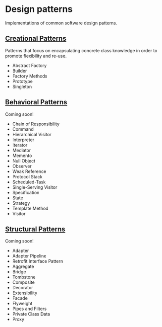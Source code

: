 ﻿# Design patterns

Implementations of common software design patterns.

## [Creational Patterns](http://en.wikipedia.org/wiki/Creational_pattern)

Patterns that focus on encapsulating concrete class knowledge in order to promote flexibility and re-use.

* Abstract Factory
* Builder
* Factory Methods
* Prototype
* Singleton

## [Behavioral Patterns](http://en.wikipedia.org/wiki/Behavioral_pattern)

Coming soon!

* Chain of Responsibility
* Command
* Hierarchical Visitor
* Interpreter
* Iterator
* Mediator
* Memento
* Null Object
* Observer
* Weak Reference
* Protocol Stack
* Scheduled-Task
* Single-Serving Visitor
* Specification
* State
* Strategy
* Template Method
* Visitor

## [Structural Patterns](http://en.wikipedia.org/wiki/Structural_pattern)

Coming soon!

* Adapter
* Adapter Pipeline
* Retrofit Interface Pattern
* Aggregate
* Bridge
* Tombstone
* Composite
* Decorator
* Extensibility
* Facade
* Flyweight
* Pipes and Filters
* Private Class Data
* Proxy